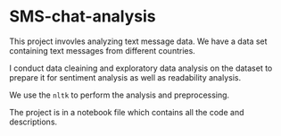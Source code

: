 # SMS-chat-analysis

This project invovles analyzing text message data. We have a data set containing text messages from different countries. 

I conduct data cleaining and exploratory data analysis on the dataset to prepare it for sentiment analysis as well as readability analysis.

We use the `nltk` to perform the analysis and preprocessing. 

The project is in a notebook file which contains all the code and descriptions.
